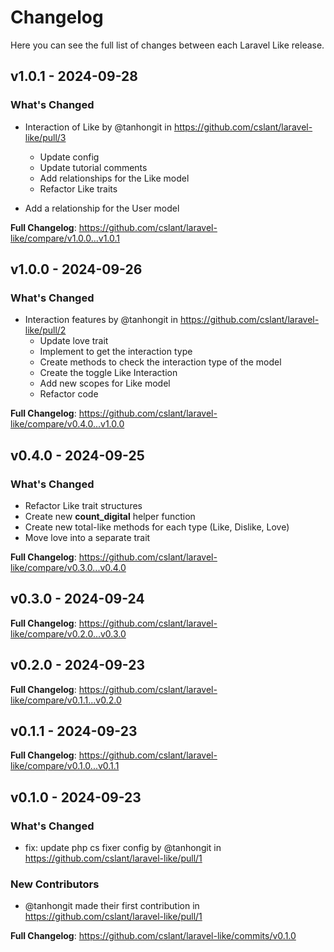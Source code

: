 # Changelog

Here you can see the full list of changes between each Laravel Like release.

## v1.0.1 - 2024-09-28

### What's Changed

* Interaction of Like by @tanhongit in https://github.com/cslant/laravel-like/pull/3
  * Update config
  * Update tutorial comments
  * Add relationships for the Like model
  * Refactor Like traits
  
* Add a relationship for the User model

**Full Changelog**: https://github.com/cslant/laravel-like/compare/v1.0.0...v1.0.1

## v1.0.0 - 2024-09-26

### What's Changed

* Interaction features by @tanhongit in https://github.com/cslant/laravel-like/pull/2
  * Update love trait
  * Implement to get the interaction type
  * Create methods to check the interaction type of the model
  * Create the toggle Like Interaction
  * Add new scopes for Like model
  * Refactor code
  

**Full Changelog**: https://github.com/cslant/laravel-like/compare/v0.4.0...v1.0.0

## v0.4.0 - 2024-09-25

### What's Changed

* Refactor Like trait structures
* Create new **count_digital** helper function
* Create new total-like methods for each type (Like, Dislike, Love)
* Move love into a separate trait

**Full Changelog**: https://github.com/cslant/laravel-like/compare/v0.3.0...v0.4.0

## v0.3.0 - 2024-09-24

**Full Changelog**: https://github.com/cslant/laravel-like/compare/v0.2.0...v0.3.0

## v0.2.0 - 2024-09-23

**Full Changelog**: https://github.com/cslant/laravel-like/compare/v0.1.1...v0.2.0

## v0.1.1 - 2024-09-23

**Full Changelog**: https://github.com/cslant/laravel-like/compare/v0.1.0...v0.1.1

## v0.1.0 - 2024-09-23

### What's Changed

* fix: update php cs fixer config by @tanhongit in https://github.com/cslant/laravel-like/pull/1

### New Contributors

* @tanhongit made their first contribution in https://github.com/cslant/laravel-like/pull/1

**Full Changelog**: https://github.com/cslant/laravel-like/commits/v0.1.0
